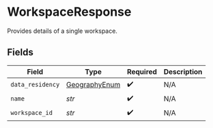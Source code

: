 # WorkspaceResponse

Provides details of a single workspace.


## Fields

| Field                                                 | Type                                                  | Required                                              | Description                                           |
| ----------------------------------------------------- | ----------------------------------------------------- | ----------------------------------------------------- | ----------------------------------------------------- |
| `data_residency`                                      | [GeographyEnum](../../models/shared/geographyenum.md) | :heavy_check_mark:                                    | N/A                                                   |
| `name`                                                | *str*                                                 | :heavy_check_mark:                                    | N/A                                                   |
| `workspace_id`                                        | *str*                                                 | :heavy_check_mark:                                    | N/A                                                   |